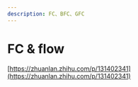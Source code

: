 ```yaml
---
description: FC、BFC、GFC
---
```


# FC & flow

[https://zhuanlan.zhihu.com/p/131402341](https://zhuanlan.zhihu.com/p/131402341)

